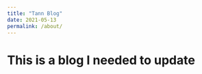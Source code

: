 ```yaml
---
title: "Tann Blog"
date: 2021-05-13
permalink: /about/
---
```


# This is a blog I needed to update
